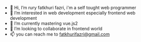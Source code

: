 - 👋 Hi, I’m rury fatkhuri fazri, i'm a self tought web programmer
- 👀 I’m interested in web development especially frontend web development
- 🌱 I’m currently mastering vue.js2
- 💞️ I’m looking to collaborate in frontend world
- 📫 you can reach me to fatkhurifazri@gmail.com

<!---
sflakes/sflakes is a ✨ special ✨ repository because its `README.md` (this file) appears on your GitHub profile.
You can click the Preview link to take a look at your changes.
--->
